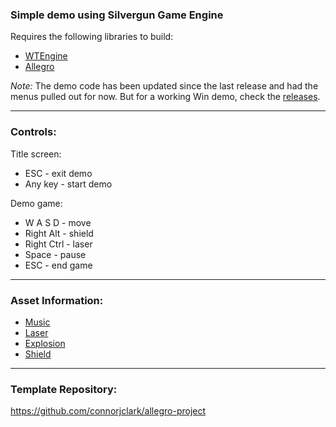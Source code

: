 ### Simple demo using Silvergun Game Engine

Requires the following libraries to build:
- [WTEngine](https://github.com/AtomicSponge/silvergun)
- [Allegro](https://github.com/liballeg/allegro5)

*Note:* The demo code has been updated since the last release and had the menus pulled out for now.  But for a working Win demo, check the [releases](https://github.com/AtomicSponge/slv-demo-01/tree/main/releases).

---

### Controls:

Title screen:
 - ESC - exit demo
 - Any key - start demo

Demo game:
 - W A S D - move
 - Right Alt - shield
 - Right Ctrl - laser
 - Space - pause
 - ESC - end game

---

### Asset Information:
- [Music](https://freesound.org/people/joshuaempyre/sounds/250856/)
- [Laser](https://freesound.org/people/SamsterBirdies/sounds/470903/)
- [Explosion](https://freesound.org/people/deleted_user_5405837/sounds/399303/)
- [Shield](https://freesound.org/people/matucha/sounds/116037/)

---

### Template Repository:
<https://github.com/connorjclark/allegro-project>
